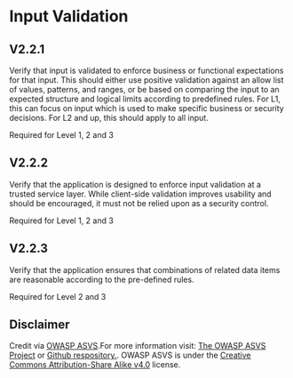 # Input Validation
## V2.2.1
Verify that input is validated to enforce business or functional expectations for that input. This should either use positive validation against an allow list of values, patterns, and ranges, or be based on comparing the input to an expected structure and logical limits according to predefined rules. For L1, this can focus on input which is used to make specific business or security decisions. For L2 and up, this should apply to all input.
Required for Level 1, 2 and 3
## V2.2.2
Verify that the application is designed to enforce input validation at a trusted service layer. While client-side validation improves usability and should be encouraged, it must not be relied upon as a security control.
Required for Level 1, 2 and 3
## V2.2.3
Verify that the application ensures that combinations of related data items are reasonable according to the pre-defined rules.
Required for Level 2 and 3
## Disclaimer
Credit via [OWASP ASVS](https://owasp.org/www-project-application-security-verification-standard/).For more information visit: [The OWASP ASVS Project](https://owasp.org/www-project-application-security-verification-standard/) or [Github respository.](https://github.com/OWASP/ASVS). OWASP ASVS is under the [Creative Commons Attribution-Share Alike v4.0](https://github.com/OWASP/ASVS/blob/v5.0.0/LICENSE.md) license.
